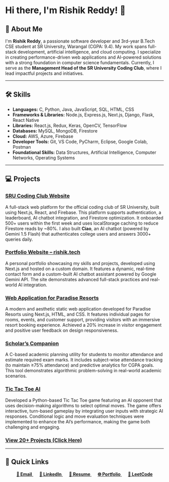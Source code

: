 # Hi there, I'm Rishik Reddy! 👋  



## 🚀 About Me
I'm **Rishik Reddy**, a passionate software developer and 3rd-year B.Tech CSE student at SR University, Warangal (CGPA: 9.4). My work spans full-stack development, artificial intelligence, and cloud computing. I specialize in creating performance-driven web applications and AI-powered solutions with a strong foundation in computer science fundamentals. Currently, I serve as the **Management Head of the SR University Coding Club**, where I lead impactful projects and initiatives.

---

## 🛠 Skills

- **Languages:** C, Python, Java, JavaScript, SQL, HTML, CSS 
- **Frameworks & Libraries:** Node.js, Express.js, Next.js, Django, Flask, React Native
- **Libraries:** React.js, Redux, Keras, OpenCV, TensorFlow
- **Databases:** MySQL, MongoDB, Firestore
- **Cloud:** AWS, Azure, Firebase  
- **Developer Tools:** Git, VS Code, PyCharm, Eclipse, Google Colab, Postman 
- **Foundational Skills:** Data Structures, Artificial Intelligence, Computer Networks, Operating Systems  

---

## 💻 Projects

### [SRU Coding Club Website](https://github.com/mrishikreddy/SRU-Coding-Club-Website-RT1)
A full-stack web platform for the official coding club of SR University, built using Next.js, React, and Firebase. This platform supports authentication, a leaderboard, AI chatbot integration, and Firestore optimization. It onboarded 500+ users within the first week and uses localStorage caching to reduce Firestore reads by ~80%. I also built **Ciao**, an AI chatbot (powered by Gemini 1.5 Flash) that authenticates college users and answers 3000+ queries daily.

### [Portfolio Website – rishik.tech](https://github.com/mrishikreddy/Rishik-Tech-Portfolio-Website-RT3)
A personal portfolio showcasing my skills and projects, developed using Next.js and hosted on a custom domain. It features a dynamic, real-time contact form and a custom-built AI chatbot assistant powered by Google Gemini API. The site demonstrates advanced full-stack practices and real-world AI integration.

### [Web Application for Paradise Resorts](https://github.com/mrishikreddy/Web-Application-for-Paradise-Resorts-RT2)
A modern and aesthetic static web application developed for Paradise Resorts using Next.js, HTML, and CSS. It features individual pages for rooms, events, and customer support, providing visitors with an immersive resort booking experience. Achieved a 20% increase in visitor engagement and positive user feedback on design responsiveness.

### [Scholar’s Companion](https://github.com/mrishikreddy/Scholars-Companion-RT16)  
A C-based academic planning utility for students to monitor attendance and estimate required exam marks. It includes subject-wise attendance tracking (to maintain ≥75% attendance) and predictive analytics for CGPA goals. This tool demonstrates algorithmic problem-solving in real-world academic scenarios.

### [Tic Tac Toe AI](https://github.com/mrishikreddy/Tic-Tac-Toe-RT15)
Developed a Python-based Tic Tac Toe game featuring an AI opponent that uses decision-making algorithms to select optimal moves. The game offers interactive, turn-based gameplay by integrating user inputs with strategic AI responses. Conditional logic and move evaluation techniques were implemented to enhance the AI’s performance, making the game both challenging and engaging.

### [View 20+ Projects (Click Here)](https://github.com/mrishikreddy/Projects/tree/main)



---

## 📇 Quick Links

<p align="center">
  <span>
    <a href="mailto:malerishikreddy@gmail.com">
      <strong>📧 Email</strong>
    </a>
  </span>&nbsp;&nbsp;&nbsp;&nbsp;

  <span>
    <a href="https://www.linkedin.com/in/rishikreddym/">
      <strong>🔗 LinkedIn</strong>
    </a>
  </span>&nbsp;&nbsp;&nbsp;&nbsp;

  <span>
    <a href="https://drive.google.com/file/d/1LfjyjA3m7D2NXzGLc47e5sz26REtSYJ9/view">
      <strong>📄 Resume</strong>
    </a>
  </span>&nbsp;&nbsp;&nbsp;&nbsp;

  <span>
    <a href="https://rishik.tech">
      <strong>🌐 Portfolio</strong>
    </a>
  </span>&nbsp;&nbsp;&nbsp;&nbsp;

  <span>
    <a href="https://leetcode.com/u/Rishik_Reddy/">
      <strong>🧠 LeetCode</strong>
    </a>
  </span>
</p>



